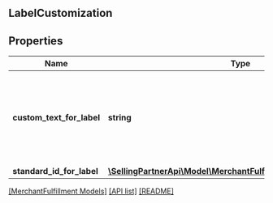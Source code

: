## LabelCustomization

## Properties

Name | Type | Description | Notes
------------ | ------------- | ------------- | -------------
**custom_text_for_label** | **string** | Custom text to print on the label.  Note: Custom text is only included on labels that are in ZPL format (ZPL203). FedEx does not support CustomTextForLabel. | [optional]
**standard_id_for_label** | [**\SellingPartnerApi\Model\MerchantFulfillment\StandardIdForLabel**](StandardIdForLabel.md) |  | [optional]

[[MerchantFulfillment Models]](../) [[API list]](../../Api) [[README]](../../../README.md)
